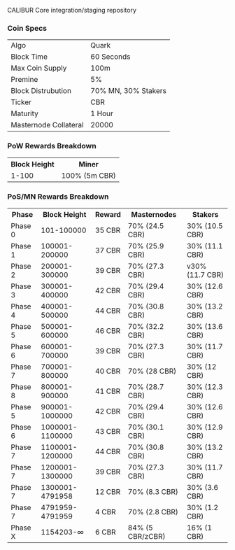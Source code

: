 CALIBUR Core integration/staging repository


### Coin Specs
<table>
<tr><td>Algo</td><td>Quark</td></tr>
<tr><td>Block Time</td><td>60 Seconds</td></tr>
<tr><td>Max Coin Supply </td><td>100m</td></tr>
<tr><td>Premine</td><td>5%</td></tr>
<tr><td>Block Distrubution</td><td>70% MN, 30% Stakers</td></tr>
<tr><td>Ticker</td><td>CBR</td></tr>
<tr><td>Maturity</td><td>1 Hour</td></tr>
<tr><td>Masternode Collateral</td><td>20000</td></tr>
</table>




### PoW Rewards Breakdown

<table>
<th>Block Height</th><th>Miner</th>
<tr><td>1-100</td><td>100% (5m CBR)</td></tr>
</table>

### PoS/MN Rewards Breakdown

<table>
<th>Phase</th><th>Block Height</th><th>Reward</th><th>Masternodes</th><th>Stakers</th>
<tr><td>Phase 0</td><td>101-100000</td><td>35 CBR</td><td>70% (24.5 CBR)</td><td>30% (10.5 CBR)</td></tr>
<tr><td>Phase 1</td><td>100001-200000</td><td>37 CBR</td><td>70% (25.9 CBR)</td><td>30% (11.1 CBR)</td></tr>
<tr><td>Phase 2</td><td>200001-300000</td><td>39 CBR</td><td>70% (27.3 CBR)</td><td>v30% (11.7 CBR)</td></tr>
<tr><td>Phase 3</td><td>300001-400000</td><td>42 CBR</td><td>70% (29.4 CBR)</td><td>30% (12.6 CBR)</td></tr>
<tr><td>Phase 4</td><td>400001-500000</td><td>44 CBR</td><td>70% (30.8 CBR)</td><td>30% (13.2 CBR)</td></tr>
<tr><td>Phase 5</td><td>500001-600000</td><td>46 CBR</td><td>70% (32.2 CBR)</td><td>30% (13.6 CBR)</td></tr>
<tr><td>Phase 6</td><td>600001-700000</td><td>39 CBR</td><td>70% (27.3 CBR)</td><td>30% (11.7 CBR)</td></tr>
<tr><td>Phase 7</td><td>700001-800000</td><td>40 CBR</td><td>70% (28 CBR)</td><td>30% (12 CBR)</td></tr>
<tr><td>Phase 8</td><td>800001-900000</td><td>41 CBR</td><td>70% (28.7 CBR)</td><td>30% (12.3 CBR)</td></tr>
<tr><td>Phase 5</td><td>900001-1000000</td><td>42 CBR</td><td>70% (29.4 CBR)</td><td>30% (12.6 CBR)</td></tr>
<tr><td>Phase 6</td><td>1000001-1100000</td><td>43 CBR</td><td>70% (30.1 CBR)</td><td>30% (12.9 CBR)</td></tr>
<tr><td>Phase 7</td><td>1100001-1200000</td><td>44 CBR</td><td>70% (30.8 CBR)</td><td>30% (13.2 CBR)</td></tr>
<tr><td>Phase 7</td><td>1200001-1300000</td><td>39 CBR</td><td>70% (27.3 CBR)</td><td>30% (11.7 CBR)</td></tr>
<tr><td>Phase 7</td><td>1300001-4791958</td><td>12 CBR</td><td>70% (8.3 CBR)</td><td>30% (3.6 CBR)</td></tr>
<tr><td>Phase 7</td><td>4791959-4791959</td><td>4 CBR</td><td>70% (2.8 CBR)</td><td>30% (1.2 CBR)</td></tr>
<tr><td>Phase X</td><td>1154203-∞</td><td>6 CBR</td><td>84% (5 CBR/zCBR)</td><td>16% (1 CBR)</td></tr>
</table>
